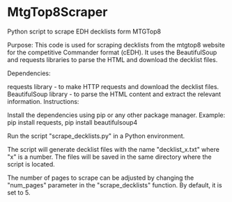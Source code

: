 # MtgTop8Scraper
Python script to scrape EDH decklists form MTGTop8

Purpose:
This code is used for scraping decklists from the mtgtop8 website for the competitive Commander format (cEDH). It uses the BeautifulSoup and requests libraries to parse the HTML and download the decklist files.

Dependencies:

requests library - to make HTTP requests and download the decklist files.
BeautifulSoup library - to parse the HTML content and extract the relevant information.
Instructions:

Install the dependencies using pip or any other package manager.
Example: pip install requests, pip install beautifulsoup4

Run the script "scrape_decklists.py" in a Python environment.

The script will generate decklist files with the name "decklist_x.txt" where "x" is a number. The files will be saved in the same directory where the script is located.

The number of pages to scrape can be adjusted by changing the "num_pages" parameter in the "scrape_decklists" function. By default, it is set to 5.
